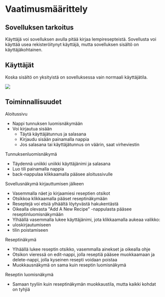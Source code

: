 # Vaatimusmäärittely

## Sovelluksen tarkoitus

Käyttäjä voi sovelluksen avulla pitää kirjaa lempiresepteistä. 
Sovellusta voi käyttää usea rekisteröitynyt käyttäjä, 
mutta sovelluksen sisältö on käyttäjäkohtainen.

## Käyttäjät

Koska sisältö on yksityistä on sovelluksessa vain normaali käyttäjätila.

<img src = "https://github.com/jennaran/ot-harjoitustyo/blob/master/dokumentaatio/Kuvat/RC_vaatimusmaare_kuva1.png">

## Toiminnallisuudet

Aloitussivu

- Nappi tunnuksen luomisnäkymään
- Voi kirjautua sisään
  - Täytä käyttäjätunnus ja salasana
  - Kirjaudu sisään painamalla nappia
  - Jos salasana tai käyttäjätunnus on väärin, saat virheviestin

Tunnuksenluomisnäkymä

- Täydennä uniikki uniikki käyttäjänimi ja salasana
- Luo tili painamalla nappia
- back-nappulaa klikkaamalla pääsee aloitussivulle

Sovellusnäkymä kirjauttumisen jälkeen

- Vasemmalla näet jo kirjaamiesi reseptien otsikot
- Otsikkoa klikkaamalla pääset reseptinäkymään
- Reseptejä voi etsiä ylhäältä löytyvästä hakukentästä
- Oikealla olevasta "Add A New Recipe" -nappulasta pääsee reseptinluomisnäkymään
- Ylhäällä vasemmalla lukee käyttäjänimi, jota klikkaamalla aukeaa valikko:
 - uloskirjautumiseen
 - tilin poistamiseen

Reseptinäkymä

- Ylhäällä lukee reseptin otsikko, vasemmalla ainekset ja oikealla ohje
- Otsikon vieressä on edit-nappi, jolla reseptiä pääsee muokkaamaan ja delete-nappi, jolla kyseinen resepti voidaan poistaa
- Muokkausnäkymä on sama kuin reseptin luomisnäkymä

Reseptin luomisnäkymä

- Samaan tyyliin kuin reseptinäkymän muokkaustila, mutta kaikki kohdat on tyhjiä
